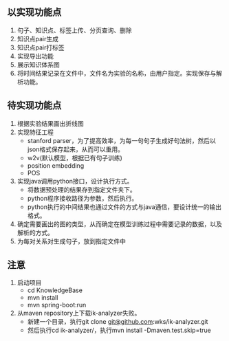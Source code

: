 ## 以实现功能点
1. 句子、知识点、标签上传、分页查询、删除
2. 知识点pair生成
3. 知识点pair打标签
4. 实现导出功能
5. 展示知识体系图
6. 将时间结果记录在文件中，文件名为实验的名称，由用户指定。实现保存与解析功能。

## 待实现功能点
1. 根据实验结果画出折线图
2. 实现特征工程
    + stanford parser，为了提高效率，为每一句句子生成好句法树，然后以json格式保存起来，从而可以重用。
    + w2v(默认模型，根据已有句子训练)
    + position embedding
    + POS
3. 实现java调用python接口，设计执行方式。
    + 将数据预处理的结果存到指定文件夹下。
    + python程序接收路径为参数，然后执行。
    + python执行的中间结果也通过文件的方式与java通信，要设计统一的输出格式。
4. 确定需要画出的图的类型，从而确定在模型训练过程中需要记录的数据，以及解析的方式。
5. 为每对关系对生成句子，放到指定文件中

## 注意
1. 启动项目
    + cd KnowledgeBase
    + mvn install
    + mvn spring-boot:run
2. 从maven repository上下载ik-analyzer失败。
    + 新建一个目录，执行git clone git@github.com:wks/ik-analyzer.git
    + 然后执行cd ik-analyzer/，执行mvn install -Dmaven.test.skip=true
